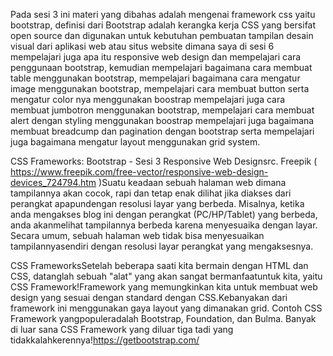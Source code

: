 Pada sesi 3 ini materi yang dibahas adalah mengenai framework css yaitu bootstrap,
definisi dari Bootstrap adalah kerangka kerja CSS yang bersifat open source dan
digunakan untuk kebutuhan pembuatan tampilan desain visual dari aplikasi web atau situs website dimana saya di sesi 6
mempelajari juga apa itu responsive web design dan mempelajari cara penggunaan bootstrap, kemudian
mempelajari bagaimana cara membuat table menggunakan bootstrap,
mempelajari bagaimana cara mengatur image menggunakan bootstrap,
mempelajari cara membuat button serta mengatur color nya menggunakan boostrap
mempelajari juga cara membuat jumbotron menggunakan bootstrap,
mempelajari cara membuat alert dengan styling menggunakan boostrap
mempelajari juga bagaimana membuat breadcump dan pagination dengan bootstrap
serta mempelajari juga bagaimana mengatur layout menggunakan grid system.

CSS Frameworks: Bootstrap - Sesi 3 Responsive Web Designsrc. Freepik ( https://www.freepik.com/free-vector/responsive-web-design-devices_724794.htm )Suatu keadaan sebuah halaman web dimana tampilannya akan cocok, rapi dan tetap enak dilihat jika diakses dari perangkat apapundengan resolusi layar yang berbeda. Misalnya, ketika anda mengakses blog ini dengan perangkat (PC/HP/Tablet) yang berbeda, anda akanmelihat tampilannya berbeda karena menyesuaika dengan layar. Secara umum, sebuah halaman web tidak bisa menyesuaikan tampilannyasendiri dengan resolusi layar perangkat yang mengaksesnya.

CSS FrameworksSetelah beberapa saati kita bermain dengan HTML dan CSS, datanglah sebuah "alat" yang akan sangat bermanfaatuntuk kita, yaitu CSS Framework!Framework yang memungkinkan kita untuk membuat web design yang sesuai dengan standard dengan CSS.Kebanyakan dari framework ini menggunakan gaya layout yang dimanakan grid. Contoh CSS Framework yangpopuleradalah Bootstrap, Foundation, dan Bulma. Banyak di luar sana CSS Framework yang diluar tiga tadi yang tidakkalahkerennya!https://getbootstrap.com/
